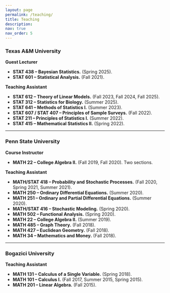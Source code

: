 ```yaml
---
layout: page
permalink: /teaching/
title: Teaching
description: 
nav: true
nav_order: 5
---
```


### Texas A&M University

**Guest Lecturer**

- **STAT 438 – Bayesian Statistics.** (Spring 2025).
- **STAT 601 – Statistical Analysis.** (Fall 2021).

**Teaching Assistant**

- **STAT 612 – Theory of Linear Models.** (Fall 2023, Fall 2024, Fall 2025).
- **STAT 312 – Statistics for Biology.** (Summer 2025).
- **STAT 641 – Methods of Statistics I.** (Summer 2023).
- **STAT 607 / STAT 407 – Principles of Sample Surveys.** (Fall 2022).
- **STAT 211 – Principles of Statistics I.** (Summer 2022).
- **STAT 415 – Mathematical Statistics II.** (Spring 2022).

---

### Penn State University

**Course Instructor**

- **MATH 22 – College Algebra II.** (Fall 2019, Fall 2020). Two sections.

**Teaching Assistant**

- **MATH/STAT 418 – Probability and Stochastic Processes.** (Fall 2020, Spring 2021, Summer 2021).
- **MATH 250 – Ordinary Differential Equations.** (Summer 2020).
- **MATH 251 – Ordinary and Partial Differential Equations.** (Summer 2020).
- **MATH/STAT 416 – Stochastic Modeling.** (Spring 2020).
- **MATH 502 – Functional Analysis.** (Spring 2020).
- **MATH 22 – College Algebra II.** (Summer 2019).
- **MATH 485 – Graph Theory.** (Fall 2018).
- **MATH 427 – Euclidean Geometry.** (Fall 2018).
- **MATH 34 – Mathematics and Money.** (Fall 2018).

---

### Bogazici University

**Teaching Assistant**

- **MATH 131 – Calculus of a Single Variable.** (Spring 2018).
- **MATH 101 – Calculus I.** (Fall 2017, Summer 2015, Spring 2015).
- **MATH 201 – Linear Algebra.** (Fall 2015).

